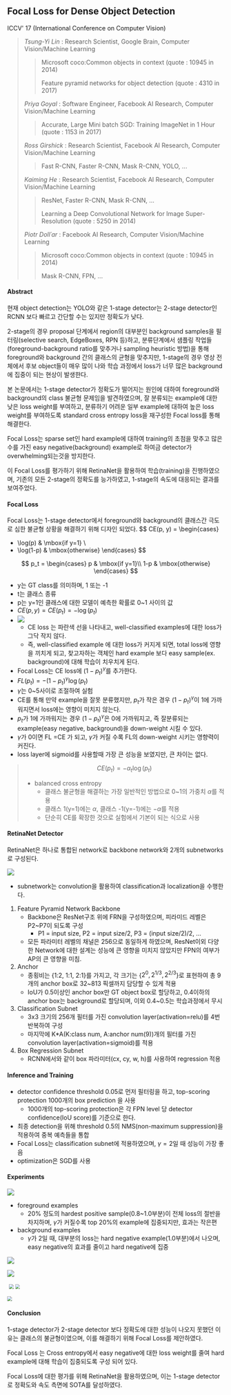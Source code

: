 ## Focal Loss for Dense Object Detection

ICCV' 17 (International Conference on Computer Vision)

>_Tsung-Yi Lin_ : Research Scientist, Google Brain, Computer Vision/Machine Learning
>
>> Microsoft coco:Common objects in context (quote : 10945 in 2014)
>>
>> Feature pyramid networks for object detection (quote : 4310 in 2017)
>
>_Priya Goyal_ : Software Engineer, Facebook AI Research, Computer Vision/Machine Learning
>
>> Accurate, Large Mini batch SGD: Training ImageNet in 1 Hour (quote : 1153 in 2017)
>
>_Ross Girshick_ : Research Scientist, Facebook AI Research, Computer Vision/Machine Learning
>
>> Fast R-CNN, Faster R-CNN, Mask R-CNN, YOLO, ...
>>
>> [](https://scholar.google.com/citations?user=W8VIEZgAAAAJ&hl=en)
>
>_Kaiming He_ : Research Scientist, Facebook AI Research, Computer Vision/Machine Learning
>
>> ResNet, Faster R-CNN, Mask R-CNN, ...
>>
>> Learning a Deep Convolutional Network for Image Super-Resolution (quote : 5250 in 2014)
>
>_Piotr Doll´ar_ : Facebook AI Research, Computer Vision/Machine Learning
>
>> Microsoft coco:Common objects in context (quote : 10945 in 2014)
>>
>> Mask R-CNN, FPN, ...



#### Abstract

 현재 object detection는 YOLO와 같은 1-stage detector는 2-stage detector인 RCNN 보다 빠르고 간단할 수는 있지만 정확도가 낮다.

 2-stage의 경우 proposal 단계에서 region의 대부분인 background samples을 필터링(selective search, EdgeBoxes, RPN 등)하고, 분류단계에서 샘플링 작업들(foreground-background ratio를 맞추거나 sampling heuristic 방법)을 통해 foreground와 background 간의 클래스의 균형을 맞추지만, 1-stage의 경우 영상 전체에서 후보 object들이 매우 많이 나와 학습 과정에서 loss가 너무 많은 background에 집중이 되는 현상이 발생한다.

 본 논문에서는 1-stage detector가 정확도가 떨어지는 원인에 대하여 foreground와 background의 class 불균형 문제임을 발견하였으며, 잘 분류되는 example에 대한 낮은 loss weight를 부여하고, 분류하기 어려운 일부 example에 대하여 높은 loss weight를 부여하도록  standard cross entropy loss을 재구성한 Focal loss를 통해 해결한다.

 Focal Loss는 sparse set인 hard example에 대하여 training의 초점을 맞추고 많은 수를 가진 easy negative(background) example로 하여금 detector가 overwhelming되는것을 방지한다.

 이 Focal Loss를 평가하기 위해 RetinaNet을 활용하여 학습(training)을 진행하였으며, 기존의 모든 2-stage의 정확도를 능가하였고, 1-stage의 속도에 대응되는 결과를 보여주었다.



#### Focal Loss

 Focal Loss는 1-stage detector에서 foreground와 background의 클래스간 극도로 심한 불균형 상황을 해결하기 위해 디자인 되었다.
$$
CE(p, y) = 
\begin{cases}
- \log(p) & \mbox{if y=1} \\
- \log(1-p) & \mbox{otherwise}
\end{cases}
$$

$$
p_t =
\begin{cases}
p & \mbox{if y=1}\\
1-p & \mbox{otherwise}
\end{cases}
$$

* y는 GT class를 의미하며, 1 또는 -1
* t는 클래스 종류
* p는  y=1인 클래스에 대한 모델이 예측한 확률로 0~1 사이의 값
* $CE(p, y) = CE(p_t) = -\log(p_t)$
* ![](./image/fig1.PNG)
  * CE loss 는 파란색 선을 나타내고, well-classified examples에 대한 loss가 그닥 작지 않다.
  * 즉, well-classified example 에 대한 loss가 커지게 되면, total loss에 영향을 끼치게 되고, 찾고자하는 객체인 hard example 보다 easy sample(ex. background)에 대해 학습이 치우치게 된다.
* Focal Loss는 CE loss에 $(1-p_t)^{\gamma}$를 추가한다.
* $FL(p_t) = -(1-p_t)^{\gamma}\log(p_t)$
* $\gamma$는 0~5사이로 조절하여 실험
* CE를 통해 만약 example을 잘못 분류했지만, $p_t$가 작은 경우 $(1-p_t)^{\gamma}$이 1에 가까워지면서 loss에는 영향이 미치지 않는다.
* $p_t$가 1에 가까워지는 경우 $(1-p_t)^{\gamma}$은 0에 가까워지고, 즉 잘분류되는 example(easy negative, background)을 down-weight 시킬 수 있다.
* $\gamma$가 0이면 FL =CE 가 되고, $\gamma$가 커질 수록 FL의 down-weight 시키는 영향력이 커진다.
* loss layer에 sigmoid를 사용할때 가장 큰 성능을 보였지만, 큰 차이는 없다.

> $$
> CE(p_t) = -\alpha_t \log(p_t)
> $$
>
> * balanced cross entropy
>   * 클래스 불균형을 해결하는 가장 일반적인 방법으로 0~1의 가중치 $\alpha$를 적용
>   * 클래스 1(y=1)에는 $\alpha$, 클래스 -1(y=-1)에는 $-\alpha$를 적용
>   * 단순히 CE를 확장한 것으로 실험에서 기본이 되는 식으로 사용



#### RetinaNet Detector

 RetinaNet은 하나로 통합된 network로 backbone network와 2개의 subnetworks로 구성된다.

![](./image/fig2.png)

* subnetwork는 convolution을 활용하여 classification과 localization을 수행한다.

1. Feature Pyramid Network Backbone
   * Backbone은 ResNet구조 위에 FRN을 구성하였으며, 피라미드 레벨은 P2~P7이 되도록 구성
     * P1 = input size, P2 = input size/2, P3 = (input size/2)/2, ...
   * 모든 파라미터 레벨의 채널은 256으로 동일하게 하였으며, ResNet이외 다양한 Network에 대한 설계는 성능에 큰 영향을 미치지 않았지만 FPN의 여부가 AP의 큰 영향을 미침.
2. Anchor
   * 종횡비는 {1:2, 1:1, 2:1}를 가지고, 각 크기는 {$2^0, 2^{1/3}, 2^{2/3}$}로 표현하여 총 9개의 anchor box로 32~813 픽셀까지 담당할 수 있게 적용
   * IoU가 0.5이상인 anchor box만 GT object box로 할당하고, 0.4이하의 anchor box는 background로 할당되며, 이외 0.4~0.5는 학습과정에서 무시
3. Classification Subnet
   * 3x3 크기의 256개 필터를 가진 convolution layer(activation=relu)를 4번 반복하여 구성
   * 마지막에 K*A(K:class num, A:anchor num(9))개의 필터를 가진 convolution layer(activation=sigmoid)를 적용
4. Box Regression Subnet
   * RCNN에서와 같이 box 파라미터(cx, cy, w, h)를 사용하여 regression 적용



#### Inference and Training

* detector confidence threshold 0.05로 먼저 필터링을 하고, top-scoring protection 1000개의 box prediction 을 사용
  * 1000개의 top-scoring protection은 각 FPN level 당 detector confidence(IoU score)를 기준으로 한다.
* 최종 detection을 위해 threshold 0.5의 NMS(non-maximum suppression)을 적용하여 중복 예측들을 통합
* Focal Loss는 classification subnet에 적용하였으며, $\gamma = 2$일 때 성능이 가장 좋음
* optimization은 SGD를 사용



#### Experiments

![](./image/fig4.png)

* foreground examples
  * 20% 정도의 hardest positive sample(0.8~1.0부분)이 전체 loss의 절반을 차지하며, $\gamma$가 커질수록 top 20%의 example에 집중되지만, 효과는 작은편
* background examples
  * $\gamma$가 2일 때, 대부분의 loss는 hard negative example(1.0부분)에서 나오며, easy negative의 효과를 줄이고 hard negative에 집중

![](./image/fig3.png)



![](./image/fig5.png)

​											<img src="./image/fig6.png" style="zoom:67%;" />	<img src="./image/fig7.png" style="zoom:67%;" />

<img src="./image/fig8.png" style="zoom:67%;" />



#### Conclusion

 1-stage detector가 2-stage detector 보다 정확도에 대한 성능이 나오지 못했던 이유는 클래스의 불균형이였으며, 이를 해결하기 위해 Focal Loss를 제안하였다.

 Focal Loss 는 Cross entropy에서 easy negative에 대한 loss weight를 줄여 hard example에 대해 학습이 집중되도록 구성 되어 있다.

 Focal Loss에 대한 평가를 위해 RetinaNet을 활용하였으며, 이는 1-stage detector로 정확도와 속도 측면에 SOTA를 달성하였다.

